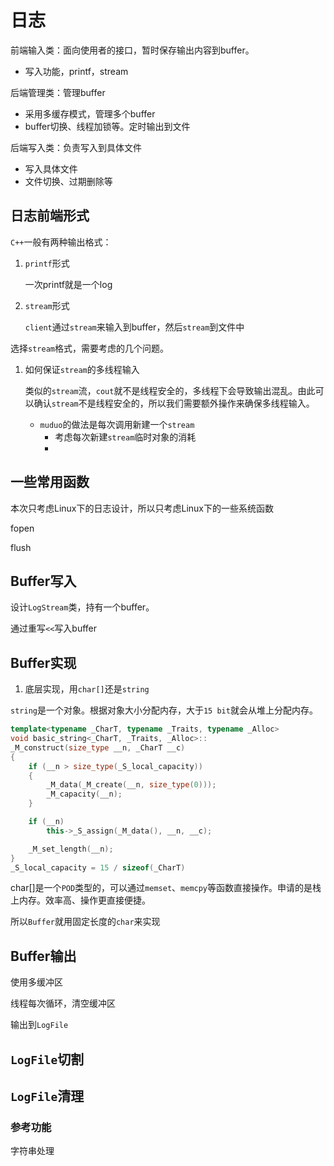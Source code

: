 # 日志

前端输入类：面向使用者的接口，暂时保存输出内容到buffer。

- 写入功能，printf，stream

后端管理类：管理buffer

- 采用多缓存模式，管理多个buffer
- buffer切换、线程加锁等。定时输出到文件

后端写入类：负责写入到具体文件

- 写入具体文件
- 文件切换、过期删除等

## 日志前端形式

`C++`一般有两种输出格式：

1. `printf`形式

   一次printf就是一个log

2. `stream`形式

   `client`通过`stream`来输入到buffer，然后`stream`到文件中

选择`stream`格式，需要考虑的几个问题。

1. 如何保证`stream`的多线程输入

   类似的`stream`流，`cout`就不是线程安全的，多线程下会导致输出混乱。由此可以确认`stream`不是线程安全的，所以我们需要额外操作来确保多线程输入。

   - `muduo`的做法是每次调用新建一个`stream`
     - 考虑每次新建`stream`临时对象的消耗
     - 

## 一些常用函数

本次只考虑Linux下的日志设计，所以只考虑Linux下的一些系统函数

fopen

flush

## Buffer写入

设计`LogStream`类，持有一个buffer。

通过重写`<<`写入buffer

## Buffer实现

1. 底层实现，用`char[]`还是`string`

`string`是一个对象。根据对象大小分配内存，大于`15 bit`就会从堆上分配内存。

```c++
template<typename _CharT, typename _Traits, typename _Alloc>
void basic_string<_CharT, _Traits, _Alloc>::
_M_construct(size_type __n, _CharT __c)
{
    if (__n > size_type(_S_local_capacity))
    {
        _M_data(_M_create(__n, size_type(0)));
        _M_capacity(__n);
    }

    if (__n)
        this->_S_assign(_M_data(), __n, __c);

    _M_set_length(__n);
}
_S_local_capacity = 15 / sizeof(_CharT)
```

char[]是一个`POD`类型的，可以通过`memset`、`memcpy`等函数直接操作。申请的是栈上内存。效率高、操作更直接便捷。

所以`Buffer`就用固定长度的`char`来实现

## Buffer输出

使用多缓冲区

线程每次循环，清空缓冲区

输出到`LogFile`

## `LogFile`切割

## `LogFile`清理





### 参考功能

字符串处理
